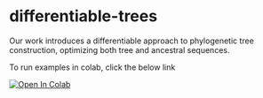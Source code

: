 # differentiable-trees

Our work introduces a differentiable approach to phylogenetic tree construction, optimizing both tree and ancestral sequences.

To run examples in colab, click the below link

<a href="https://colab.research.google.com/github/diff-trees/diff-evol-tree-search/blob/main/run_on_colab.ipynb" target="_blank"><img src="https://colab.research.google.com/assets/colab-badge.svg" alt="Open In Colab"/></a> 